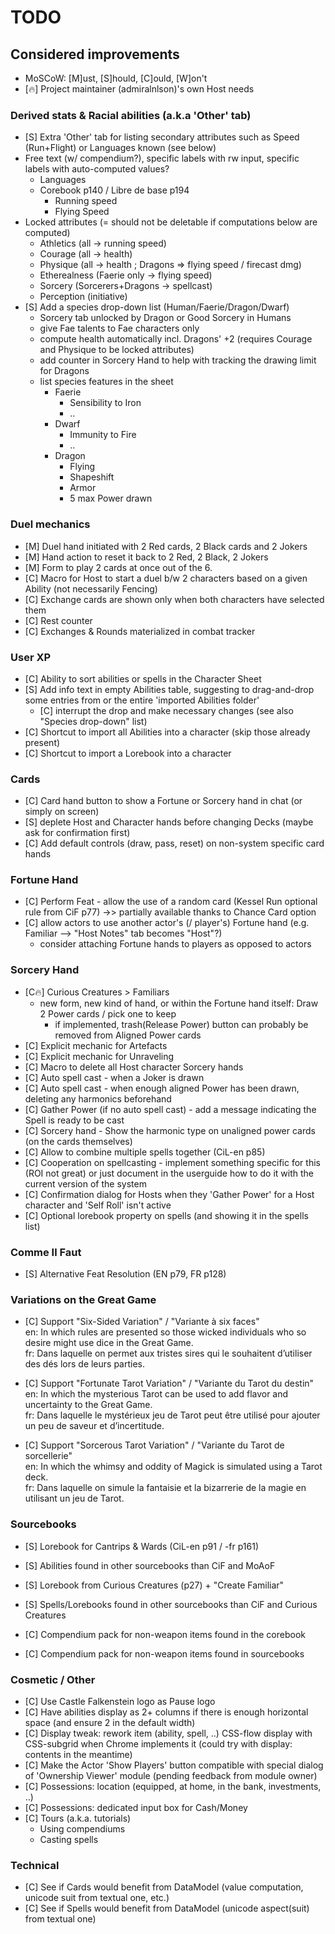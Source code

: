 # TODO

## Considered improvements

+ MoSCoW: [M]ust, [S]hould, [C]ould, [W]on't
+ [🔥] Project maintainer (admiralnlson)'s own Host needs

### Derived stats & Racial abilities (a.k.a 'Other' tab)

+ [S] Extra 'Other' tab for listing secondary attributes such as Speed (Run+Flight) or Languages known (see below)
+ Free text (w/ compendium?), specific labels with rw input, specific labels with auto-computed values?
  + Languages
  + Corebook p140 / Libre de base p194
    + Running speed
    + Flying Speed
+ Locked attributes (= should not be deletable if computations below are computed)
  + Athletics (all -> running speed)
  + Courage (all -> health)
  + Physique (all -> health ; Dragons => flying speed / firecast dmg)
  + Etherealness (Faerie only -> flying speed)
  + Sorcery (Sorcerers+Dragons -> spellcast)
  + Perception (initiative)
+ [S] Add a species drop-down list (Human/Faerie/Dragon/Dwarf)
  + Sorcery tab unlocked by Dragon or Good Sorcery in Humans
  + give Fae talents to Fae characters only
  + compute health automatically incl. Dragons' +2 (requires Courage and Physique to be locked attributes)
  + add counter in Sorcery Hand to help with tracking the drawing limit for Dragons
  + list species features in the sheet
    + Faerie
      + Sensibility to Iron
      + ..
    + Dwarf
      + Immunity to Fire
      + ..
    + Dragon
      + Flying
      + Shapeshift
      + Armor
      + 5 max Power drawn

### Duel mechanics

  + [M] Duel hand initiated with 2 Red cards, 2 Black cards and 2 Jokers
  + [M] Hand action to reset it back to 2 Red, 2 Black, 2 Jokers
  + [M] Form to play 2 cards at once out of the 6.
  + [C] Macro for Host to start a duel b/w 2 characters based on a given Ability (not necessarily Fencing)
  + [C] Exchange cards are shown only when both characters have selected them
  + [C] Rest counter
  + [C] Exchanges & Rounds materialized in combat tracker

### User XP

+ [C] Ability to sort abilities or spells in the Character Sheet
+ [S] Add info text in empty Abilities table, suggesting to drag-and-drop some entries from or the entire 'imported Abilities folder'
  + [C] interrupt the drop and make necessary changes (see also "Species drop-down" list)
+ [C] Shortcut to import all Abilities into a character (skip those already present)
+ [C] Shortcut to import a Lorebook into a character

### Cards
+ [C] Card hand button to show a Fortune or Sorcery hand in chat (or simply on screen)
+ [S] deplete Host and Character hands before changing Decks (maybe ask for confirmation first)
+ [C] Add default controls (draw, pass, reset) on non-system specific card hands

### Fortune Hand

+ [C] Perform Feat - allow the use of a random card (Kessel Run optional rule from CiF p77) ->> partially available thanks to Chance Card option
+ [C] allow actors to use another actor's (/ player's) Fortune hand (e.g. Familiar --> "Host Notes" tab becomes "Host"?)
  + consider attaching Fortune hands to players as opposed to actors

### Sorcery Hand

+ [C🔥] Curious Creatures > Familiars
  + new form, new kind of hand, or within the Fortune hand itself: Draw 2 Power cards / pick one to keep
    + if implemented, trash(Release Power) button can probably be removed from Aligned Power cards
+ [C] Explicit mechanic for Artefacts
+ [C] Explicit mechanic for Unraveling
+ [C] Macro to delete all Host character Sorcery hands
+ [C] Auto spell cast - when a Joker is drawn
+ [C] Auto spell cast - when enough aligned Power has been drawn, deleting any harmonics beforehand
+ [C] Gather Power (if no auto spell cast) - add a message indicating the Spell is ready to be cast
+ [C] Sorcery hand - Show the harmonic type on unaligned power cards (on the cards themselves)
+ [C] Allow to combine multiple spells together (CiL-en p85)
+ [C] Cooperation on spellcasting - implement something specific for this (ROI not great) or just document in the userguide how to do it with the current version of the system
+ [C] Confirmation dialog for Hosts when they 'Gather Power' for a Host character and 'Self Roll' isn't active
+ [C] Optional lorebook property on spells (and showing it in the spells list)

### Comme Il Faut

+ [S] Alternative Feat Resolution (EN p79, FR p128)

### Variations on the Great Game

+ [C] Support "Six-Sided Variation" / "Variante à six faces"\
        en: In which rules are presented so those wicked individuals who so desire might use dice in the Great Game.\
        fr: Dans laquelle on permet aux tristes sires qui le souhaitent d’utiliser des dés lors de leurs parties.

+ [C] Support "Fortunate Tarot Variation" / "Variante du Tarot du destin"\
        en: In which the mysterious Tarot can be used to add flavor and uncertainty to the Great Game.\
        fr: Dans laquelle le mystérieux jeu de Tarot peut être utilisé pour ajouter un peu de saveur et d’incertitude.

+ [C] Support "Sorcerous Tarot Variation" / "Variante du Tarot de sorcellerie"\
        en: In which the whimsy and oddity of Magick is simulated using a Tarot deck.\
        fr: Dans laquelle on simule la fantaisie et la bizarrerie de la magie en utilisant un jeu de Tarot.

### Sourcebooks

+ [S] Lorebook for Cantrips & Wards (CiL-en p91 / -fr p161)
+ [S] Abilities found in other sourcebooks than CiF and MoAoF
+ [S] Lorebook from Curious Creatures (p27) + "Create Familiar"
+ [S] Spells/Lorebooks found in other sourcebooks than CiF and Curious Creatures

+ [C] Compendium pack for non-weapon items found in the corebook
+ [C] Compendium pack for non-weapon items found in sourcebooks

### Cosmetic / Other

+ [C] Use Castle Falkenstein logo as Pause logo
+ [C] Have abilities display as 2+ columns if there is enough horizontal space (and ensure 2 in the default width)
+ [C] Display tweak: rework item (ability, spell, ..) CSS-flow display with CSS-subgrid when Chrome implements it (could try with display: contents in the meantime)
+ [C] Make the Actor 'Show Players' button compatible with special dialog of 'Ownership Viewer' module (pending feedback from module owner)
+ [C] Possessions: location (equipped, at home, in the bank, investments, ..)
+ [C] Possessions: dedicated input box for Cash/Money
+ [C] Tours (a.k.a. tutorials)
  + Using compendiums
  + Casting spells

### Technical

+ [C] See if Cards would benefit from DataModel (value computation, unicode suit from textual one, etc.)
+ [C] See if Spells would benefit from DataModel (unicode aspect(suit) from textual one)

